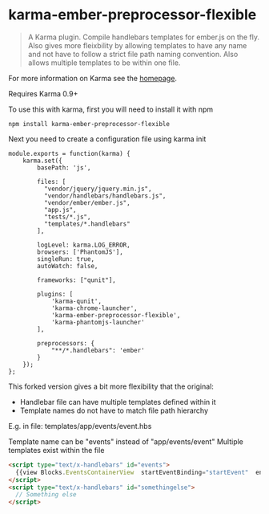 # karma-ember-preprocessor-flexible

> A Karma plugin. Compile handlebars templates for ember.js on the fly. Also gives more fleixbility by allowing templates to have any name and not have to follow a strict file path naming convention. Also allows multiple templates to be within one file.

For more information on Karma see the [homepage].

Requires Karma 0.9+

To use this with karma, first you will need to install it with npm

    npm install karma-ember-preprocessor-flexible

Next you need to create a configuration file using karma init


    module.exports = function(karma) {
        karma.set({
            basePath: 'js',

            files: [
              "vendor/jquery/jquery.min.js",
              "vendor/handlebars/handlebars.js",
              "vendor/ember/ember.js",
              "app.js",
              "tests/*.js",
              "templates/*.handlebars"
            ],

            logLevel: karma.LOG_ERROR,
            browsers: ['PhantomJS'],
            singleRun: true,
            autoWatch: false,

            frameworks: ["qunit"],

            plugins: [
                'karma-qunit',
                'karma-chrome-launcher',
                'karma-ember-preprocessor-flexible',
                'karma-phantomjs-launcher'
            ],

            preprocessors: {
                "**/*.handlebars": 'ember'
            }
        });
    };


This forked version gives a bit more flexibility that the original:
- Handlebar file can have multiple templates defined within it
- Template names do not have to match file path hierarchy

E.g.
in file: templates/app/events/event.hbs

Template name can be "events" instead of "app/events/event"
Multiple templates exist within the file
```html
<script type="text/x-handlebars" id="events">
  {{view Blocks.EventsContainerView  startEventBinding="startEvent"  endEventBinding="endEvent"}}
</script>
<script type="text/x-handlebars" id="somethingelse">
  // Something else
</script>
```

[homepage]: http://karma-runner.github.com